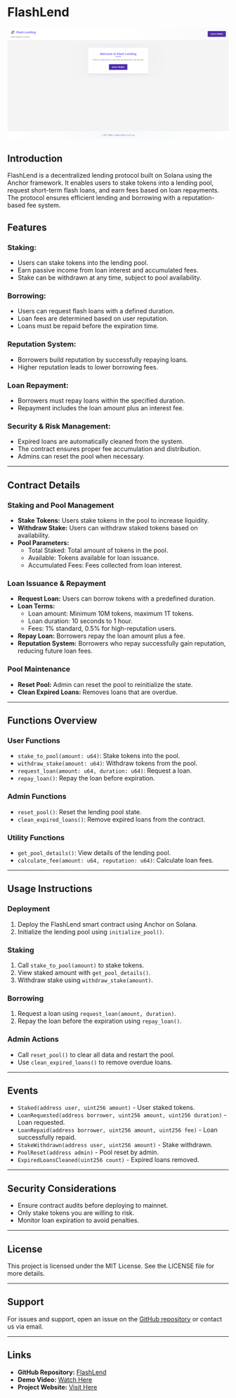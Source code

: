 # FlashLend

![FlashLend Front Image](flashloan/frontend/flash-lend-frontend/src/assets/dashboard.png)

## Introduction
FlashLend is a decentralized lending protocol built on Solana using the Anchor framework. It enables users to stake tokens into a lending pool, request short-term flash loans, and earn fees based on loan repayments. The protocol ensures efficient lending and borrowing with a reputation-based fee system.

## Features
### Staking:
- Users can stake tokens into the lending pool.
- Earn passive income from loan interest and accumulated fees.
- Stake can be withdrawn at any time, subject to pool availability.

### Borrowing:
- Users can request flash loans with a defined duration.
- Loan fees are determined based on user reputation.
- Loans must be repaid before the expiration time.

### Reputation System:
- Borrowers build reputation by successfully repaying loans.
- Higher reputation leads to lower borrowing fees.

### Loan Repayment:
- Borrowers must repay loans within the specified duration.
- Repayment includes the loan amount plus an interest fee.

### Security & Risk Management:
- Expired loans are automatically cleaned from the system.
- The contract ensures proper fee accumulation and distribution.
- Admins can reset the pool when necessary.

---

## Contract Details
### Staking and Pool Management
- **Stake Tokens:** Users stake tokens in the pool to increase liquidity.
- **Withdraw Stake:** Users can withdraw staked tokens based on availability.
- **Pool Parameters:**
  - Total Staked: Total amount of tokens in the pool.
  - Available: Tokens available for loan issuance.
  - Accumulated Fees: Fees collected from loan interest.

### Loan Issuance & Repayment
- **Request Loan:** Users can borrow tokens with a predefined duration.
- **Loan Terms:**
  - Loan amount: Minimum 10M tokens, maximum 1T tokens.
  - Loan duration: 10 seconds to 1 hour.
  - Fees: 1% standard, 0.5% for high-reputation users.
- **Repay Loan:** Borrowers repay the loan amount plus a fee.
- **Reputation System:** Borrowers who repay successfully gain reputation, reducing future loan fees.

### Pool Maintenance
- **Reset Pool:** Admin can reset the pool to reinitialize the state.
- **Clean Expired Loans:** Removes loans that are overdue.

---

## Functions Overview
### User Functions
- `stake_to_pool(amount: u64)`: Stake tokens into the pool.
- `withdraw_stake(amount: u64)`: Withdraw tokens from the pool.
- `request_loan(amount: u64, duration: u64)`: Request a loan.
- `repay_loan()`: Repay the loan before expiration.

### Admin Functions
- `reset_pool()`: Reset the lending pool state.
- `clean_expired_loans()`: Remove expired loans from the contract.

### Utility Functions
- `get_pool_details()`: View details of the lending pool.
- `calculate_fee(amount: u64, reputation: u64)`: Calculate loan fees.

---

## Usage Instructions
### Deployment
1. Deploy the FlashLend smart contract using Anchor on Solana.
2. Initialize the lending pool using `initialize_pool()`.

### Staking
1. Call `stake_to_pool(amount)` to stake tokens.
2. View staked amount with `get_pool_details()`.
3. Withdraw stake using `withdraw_stake(amount)`.

### Borrowing
1. Request a loan using `request_loan(amount, duration)`.
2. Repay the loan before the expiration using `repay_loan()`.

### Admin Actions
- Call `reset_pool()` to clear all data and restart the pool.
- Use `clean_expired_loans()` to remove overdue loans.

---

## Events
- `Staked(address user, uint256 amount)` - User staked tokens.
- `LoanRequested(address borrower, uint256 amount, uint256 duration)` - Loan requested.
- `LoanRepaid(address borrower, uint256 amount, uint256 fee)` - Loan successfully repaid.
- `StakeWithdrawn(address user, uint256 amount)` - Stake withdrawn.
- `PoolReset(address admin)` - Pool reset by admin.
- `ExpiredLoansCleaned(uint256 count)` - Expired loans removed.

---

## Security Considerations
- Ensure contract audits before deploying to mainnet.
- Only stake tokens you are willing to risk.
- Monitor loan expiration to avoid penalties.

---

## License
This project is licensed under the MIT License. See the LICENSE file for more details.

---

## Support
For issues and support, open an issue on the [GitHub repository](https://github.com/YOUR_GITHUB_REPO) or contact us via email.

---

## Links
- **GitHub Repository:** [FlashLend](https://github.com/Anish99594/FlashLend.git)
- **Demo Video:** [Watch Here](https://youtu.be/fnnH8zQoM2s)
- **Project Website:** [Visit Here](https://flash-lend.vercel.app/)

